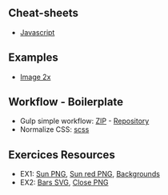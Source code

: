 
## Cheat-sheets

- [Javascript](js-reference.md)

## Examples

- [Image 2x](img-2x.md)

## Workflow - Boilerplate

- Gulp simple workflow: [ZIP](https://github.com/dwmaj/workflow/archive/gulp-elixir.zip) - [Repository](https://github.com/dwmaj/workflow/tree/gulp-elixir)
- Normalize CSS:  [scss](https://raw.githubusercontent.com/sindresorhus/modern-normalize/master/modern-normalize.css)

## Exercices Resources

- EX1: [Sun PNG](https://raw.githubusercontent.com/dwmaj/devm/master/weather-ressources/weather-icons/lc.png), [Sun red PNG](https://raw.githubusercontent.com/dwmaj/devm/master/weather-ressources/weather-icons/lc-red.png), [Backgrounds](https://github.com/dwmaj/devm/tree/master/weather-ressources/bg)
- EX2: [Bars SVG](https://github.com/encharm/Font-Awesome-SVG-PNG/blob/master/black/svg/bars.svg), [Close PNG](https://github.com/encharm/Font-Awesome-SVG-PNG/blob/master/black/svg/close.svg)
